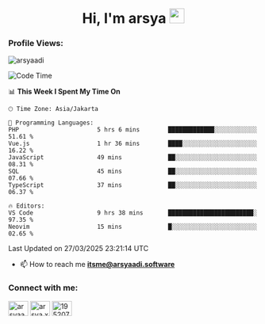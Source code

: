 <h1 align="center">Hi, I'm arsya 
  <img src="https://media.giphy.com/media/hvRJCLFzcasrR4ia7z/giphy.gif" width="30px"/>
</h1>

<p align="left"> <h3>Profile Views:</h3> <img src="https://komarev.com/ghpvc/?username=arsyaadi&label=Profile%20views&color=0e75b6&style=flat" alt="arsyaadi" /> </p>

<!--START_SECTION:waka-->
![Code Time](http://img.shields.io/badge/Code%20Time-3%2C895%20hrs%207%20mins-blue)

📊 **This Week I Spent My Time On** 

```text
🕑︎ Time Zone: Asia/Jakarta

💬 Programming Languages: 
PHP                      5 hrs 6 mins        █████████████░░░░░░░░░░░░   51.61 % 
Vue.js                   1 hr 36 mins        ████░░░░░░░░░░░░░░░░░░░░░   16.22 % 
JavaScript               49 mins             ██░░░░░░░░░░░░░░░░░░░░░░░   08.31 % 
SQL                      45 mins             ██░░░░░░░░░░░░░░░░░░░░░░░   07.66 % 
TypeScript               37 mins             ██░░░░░░░░░░░░░░░░░░░░░░░   06.37 % 

🔥 Editors: 
VS Code                  9 hrs 38 mins       ████████████████████████░   97.35 % 
Neovim                   15 mins             █░░░░░░░░░░░░░░░░░░░░░░░░   02.65 % 
```


 Last Updated on 27/03/2025 23:21:14 UTC
<!--END_SECTION:waka-->

- 📫 How to reach me **itsme@arsyaadi.software**


<h3 align="left">Connect with me:</h3>
<p align="left">
<a href="https://linkedin.com/in/arsyaadi" target="blank"><img align="center" src="https://raw.githubusercontent.com/rahuldkjain/github-profile-readme-generator/master/src/images/icons/Social/linked-in-alt.svg" alt="arsyaadi" height="30" width="40" /></a>
<a href="https://fb.com/arsya.xkz" target="blank"><img align="center" src="https://raw.githubusercontent.com/rahuldkjain/github-profile-readme-generator/master/src/images/icons/Social/facebook.svg" alt="arsya.xkz" height="30" width="40" /></a>
<a href="https://stackoverflow.com/users/19520749" target="blank"><img align="center" src="https://raw.githubusercontent.com/rahuldkjain/github-profile-readme-generator/master/src/images/icons/Social/stack-overflow.svg" alt="19520749" height="30" width="40" /></a>
</p>
